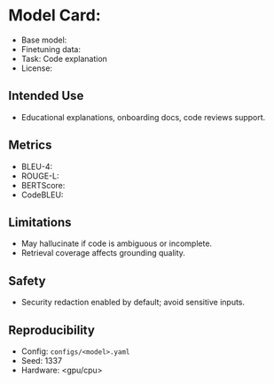 # Model Card: <Model Name>

- Base model: <hf id>
- Finetuning data: <dataset source>
- Task: Code explanation
- License: <license>

## Intended Use

- Educational explanations, onboarding docs, code reviews support.

## Metrics

- BLEU-4: 
- ROUGE-L: 
- BERTScore: 
- CodeBLEU: 

## Limitations

- May hallucinate if code is ambiguous or incomplete.
- Retrieval coverage affects grounding quality.

## Safety

- Security redaction enabled by default; avoid sensitive inputs.

## Reproducibility

- Config: `configs/<model>.yaml`
- Seed: 1337
- Hardware: <gpu/cpu>